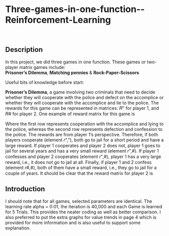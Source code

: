# Three-games-in-one-function--Reinforcement-Learning
<br />

## Description

In this project, we did three games in one function. These games or two-player matrix games include: <br /> **Prisoner’s Dilemma**, **Matching pennies** & **Rock-Paper-Scissors** <br />

Useful bits of knowledge before start:
<br /> 

**Prisoner’s Dilemma**, a game involving two criminals that need to decide whether they will cooperate with the police and defect on the accomplice or whether they will
cooperate with the accomplice and lie to the police. The rewards for this game can be represented in matrices: 𝑅" for player 1, and 𝑅# for player 2. One example of reward matrix for this game is


Where the first row represents cooperation with the accomplice and lying to the police, whereas the second row represents defection and confession to the police. The rewards are from player 1’s perspective. Therefore, if both players cooperate (element 𝑟","), both go to jail for a short period and have a large reward. If player 1 cooperates and player 2 does not, player 1 goes to jail for several years and has a very small reward (element 𝑟",#). If player 1 confesses and player 2 cooperates (element 𝑟",#), player 1 has a very large reward, i.e., it does not go to jail at all. Finally, if player 1 and 2 confess (element 𝑟#,#), both of them have a small reward, i.e., they go to jail for a couple of years. It should be clear that the reward matrix for player 2 is



## Introduction 

I should note that for all games, selected parameters are identical. The learning rate alpha = 0:01, the iteration is 40,000 and each Game is learned for 5 Trials. This provides the neater coding as well as better comparison. I also preferred to put the extra graphs for value trends in page 4 which is provided for more information and
is also useful to support some explanation. 


